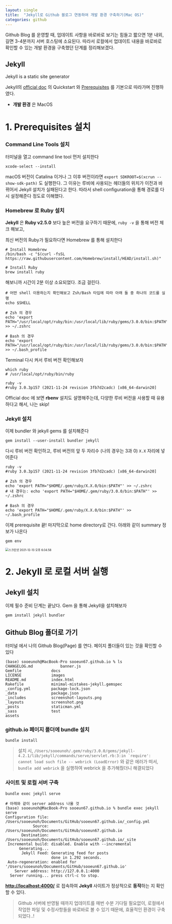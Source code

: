 ```yaml
---
layout: single
title:  "Jekyll로 Github 블로그 연동하여 개발 환경 구축하기(Mac OS)"
categories: github
---
```




Github Blog 를 운영할 때, 업데이트 사항을 바로바로 보기는 힘들고 짧으면 1분 내외, 길면 3-4분까지 서버 호스팅에 소요된다. 따라서 로컬에서 업데이트 내용을 바로바로 확인할 수 있는 개발 환경을 구축했던 단계를 정리해보겠다. 

## Jekyll 

Jekyll is a static site generator

Jekyll의 [official doc](https://jekyllrb.com/docs/) 의 Quickstart 와 [Prerequisites](https://jekyllrb.com/docs/installation/macos/) 를 기본으로 따라가며 진행하였다.

- **개발 환경** 은 MacOS



# 1. Prerequisites 설치

### Command Line Tools 설치

터미널을 열고 command line tool 먼저 설치한다

```shell
xcode-select --install
```



macOS 버전이 Catalina 이거나 그 이후 버전이라면 ```export SDKROOT=$(xcrun --show-sdk-path)```  도 실행한다. 그 이유는 루비에 사용되는 헤더들의 위치가 이전과 바뀌어서 Jekyll 설치가 실패된다고 한다. 따라서 shell configuration을 통해 경로를 다시 설정해준다 정도로 이해했다.

### Homebrew 로 Ruby 설치

**Jekyll** 은 **Ruby v2.5.0** 보다 높은 버전을 요구하기 때문에, `ruby -v`  을 통해 버전 체크 해보고,

최신 버전의 Ruby가 필요하다면 Homebrew 를 통해 설치한다

```shell
# Install Homebrew
/bin/bash -c "$(curl -fsSL https://raw.githubusercontent.com/Homebrew/install/HEAD/install.sh)"

# Install Ruby
brew install ruby
```

해보니까 시간이 2분 이상 소요되었다. 조금 걸린다.

```shell
# 어떤 shell 이용하는지 확인해보고 Zsh/Bash 타입에 따라 아래 둘 중 하나의 코드를 실행
echo $SHELL

# Zsh 의 경우
echo 'export PATH="/usr/local/opt/ruby/bin:/usr/local/lib/ruby/gems/3.0.0/bin:$PATH"' >> ~/.zshrc

# Bash 의 경우
echo 'export PATH="/usr/local/opt/ruby/bin:/usr/local/lib/ruby/gems/3.0.0/bin:$PATH"' >> ~/.bash_profile
```



Terminal 다시 켜서 루비 버전 확인해보자

```shell
which ruby
# /usr/local/opt/ruby/bin/ruby

ruby -v
#ruby 3.0.3p157 (2021-11-24 revision 3fb7d2cadc) [x86_64-darwin20]
```



Official doc 에 보면 **rbenv** 설치도 설명해주는데, 다양한 루비 버전을 사용할 때 유용하다고 해서, 나는 skip!

### Jekyll 설치 

이제 bundler 와 jekyll gems 를 설치해준다

```shell
gem install --user-install bundler jekyll
```

다시 루비 버전 확인하고, 루비 버전의 앞 두 자리수 (나의 경우는 3과 0) `X.X` 자리에 넣어준다

```shell
ruby -v
#ruby 3.0.3p157 (2021-11-24 revision 3fb7d2cadc) [x86_64-darwin20]
```

```shell
# Zsh 의 경우
echo 'export PATH="$HOME/.gem/ruby/X.X.0/bin:$PATH"' >> ~/.zshrc
# 내 경우는: echo 'export PATH="$HOME/.gem/ruby/3.0.0/bin:$PATH"' >> ~/.zshrc

# Bash 의 경우
echo 'export PATH="$HOME/.gem/ruby/X.X.0/bin:$PATH"' >> ~/.bash_profile
```



이제 prerequisite 끝! 마지막으로 home directory로 간다. 아래와 같이 summary 정보가 나온다 

```shell
gem env
```

<img src="../images/2021-11-09-set-up-github-page-with-jekyll/스크린샷 2021-12-13 오후 6.04.58.png" alt="스크린샷 2021-12-13 오후 6.04.58" style="zoom:63%;" />





# 2. Jekyll 로 로컬 서버 실행

## Jekyll 설치

이제 필수 준비 단계는 끝났다. Gem 을 통해 Jekyll을 설치해보자

```shell
gem install jekyll bundler
```



## Github Blog 폴더로 가기

터미널 에서 나의 Github Blog(Page) 를 연다. 페이지 폴더들이 있는 것을 확인할 수 있다

```shell
(base) sooeunoh@MacBook-Pro sooeun67.github.io % ls
CHANGELOG.md			banner.js
Gemfile				docs
LICENSE				images
README.md			index.html
Rakefile			minimal-mistakes-jekyll.gemspec
_config.yml			package-lock.json
_data				package.json
_includes			screenshot-layouts.png
_layouts			screenshot.png
_posts				staticman.yml
_sass				test
assets
```

### github.io 페이지 폴더에 bundle 설치

```shell
bundle install
```

> 설치 시, ```/Users/sooeunoh/.gem/ruby/3.0.0/gems/jekyll-4.2.1/lib/jekyll/commands/serve/servlet.rb:3:in `require': cannot load such file -- webrick (LoadError)``` 와 같은 에러가 떠서, `bundle add webrick` 을 실행하여 webrick 을 추가해줬더니 해결되었다



### 사이트 및 로컬 서버 구축

```shell
bundle exec jekyll serve

# 아래와 같이 server address 나올 것
(base) sooeunoh@MacBook-Pro sooeun67.github.io % bundle exec jekyll serve
Configuration file: /Users/sooeunoh/Documents/GitHub/sooeun67.github.io/_config.yml
            Source: /Users/sooeunoh/Documents/GitHub/sooeun67.github.io
       Destination: /Users/sooeunoh/Documents/GitHub/sooeun67.github.io/_site
 Incremental build: disabled. Enable with --incremental
      Generating... 
       Jekyll Feed: Generating feed for posts
                    done in 1.292 seconds.
 Auto-regeneration: enabled for '/Users/sooeunoh/Documents/GitHub/sooeun67.github.io'
    Server address: http://127.0.0.1:4000
  Server running... press ctrl-c to stop.
```

**[http://localhost:4000/](http://localhost:4000/)** 로 접속하여 **Jekyll** 사이트가 정상적으로 **동작**하는 지 확인할 수 있다.





> Github 서버에 반영될 때까지 업데이트를 매번 수분 기다릴 필요없이, 로컬에서 작업한 파일 및 수정사항들을 바로바로 볼 수 있기 때문에, 효율적인 환경이 구축되었다..!
